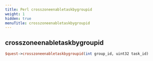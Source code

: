 ```yaml
---
title: Perl crosszoneenabletaskbygroupid
weight: 1
hidden: true
menuTitle: crosszoneenabletaskbygroupid
---
```

## crosszoneenabletaskbygroupid
```perl
$quest->crosszoneenabletaskbygroupid(int group_id, uint32 task_id)
```